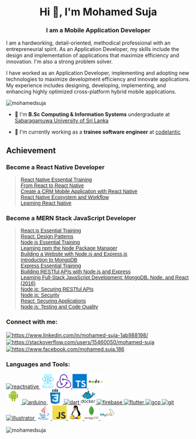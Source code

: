 <h1 align="center">Hi 👋, I'm Mohamed Suja</h1>
<h3 align="center">I am a Mobile Application Developer</h3>

<p>
I am a hardworking, detail-oriented, methodical professional with an entrepreneurial spirit. As an Application Developer, my skills include the design and implementation of applications that maximize efficiency and innovation. I'm also a strong problem solver.

I have worked as an Application Developer, implementing and adopting new technologies to maximize development efficiency and innovate applications. My experience includes designing, developing, implementing, and enhancing highly optimized cross-platform hybrid mobile applications.
</p>

<p align="left"> <img src="https://komarev.com/ghpvc/?username=mohamedsuja&label=Profile%20views&color=0e75b6&style=flat" alt="mohamedsuja" /> </p>

- 🏬 I'm **B.Sc Computing & Information Systems** undergraduate at [Sabaragamuwa University of Sri Lanka][uni]

- 🏦 I'm currently working as a **trainee software engineer** at [codelantic][off]

## Achievement 

### Become a React Native Developer
 <blockquote align="left" class="badgr-badge" style="font-family: Helvetica, Roboto, &quot;Segoe UI&quot;, Calibri, sans-serif;">
 <div>
 <a href="https://www.linkedin.com/learning/certificates/08945b3665780650eac14742e2f1da4899d5a0a6b9073b05fbe5a6942bada997">
 <span aria-hidden="true">React Native Essential Training</span>
 </a>
 </div>
  <div> 
 <a href="https://www.linkedin.com/learning/certificates/2781dba94a5d9cf3293ddeec681dabcc99aa38dafb7cf7185e59b0ec0a0e20bd">
 <span aria-hidden="true">From React to React Native</span>
 </a>
 </div>
 <div> 
 <a href="https://www.linkedin.com/learning/certificates/11051aed6205be9ed01242bd18a5d65f081d7312ebf60f86cd4b0fd949010c66">
 <span aria-hidden="true">Create a CRM Mobile Application with React Native</span>
 </a>
 </div>
 <div> 
 <a href="https://www.linkedin.com/learning/certificates/ab5f57157cd7f70da1ad1cb26f314bf14aaaca0f6ff8c923064f6741b3623341">
 <span aria-hidden="true">React Native Ecosystem and Workflow</span>
 </a>
 </div>
 <div> 
  <a href="https://www.linkedin.com/learning/certificates/25471577326374a537127a0dd3de3f207efa7f97e90aa9e440959c8cc4903627">
 <span aria-hidden="true">Learning React Native</span>
 </a>
 </div>
</blockquote>

### Become a MERN Stack JavaScript Developer
 <blockquote align="left" class="badgr-badge" style="font-family: Helvetica, Roboto, &quot;Segoe UI&quot;, Calibri, sans-serif;">
 <div>
 <a href="https://www.linkedin.com/learning/certificates/248445e0759b6822f3dc3efcc22c93e2afdd61124df2d0a23f116f426b7f4b2b?trk=share_certificate">
 <span aria-hidden="true">React.js Essential Training</span>
 </a>
 </div>
 
 <div>
 <a href="https://www.linkedin.com/learning/certificates/dcbaf66c597c74f46b267e34b3eba22eea9a77cee5cd0edbd0fd2a0fdf7bc6c0?trk=share_certificate">
 <span aria-hidden="true">React: Design Patterns</span>
 </a>
 </div>
 
 <div>
 <a href="https://www.linkedin.com/learning/certificates/bdcd67d22058678a021e917c969a8e990102182dd079a894247bb2e490c88305?trk=share_certificate">
 <span aria-hidden="true">Node.js Essential Training</span>
 </a>
 </div>
 
 <div>
 <a href="https://www.linkedin.com/learning/certificates/add96dd029827bc40688be8788ae0c2f5e3ef55b1477338b1e797cbcbc190160?trk=share_certificate">
 <span aria-hidden="true">Learning npm the Node Package Manager</span>
 </a>
 </div>
 
 <div>
 <a href="https://www.linkedin.com/learning/certificates/f804685cbac4109cc88c90a1860b3668139ea221516ae32b0ec00ca3e3cbccea?trk=share_certificate">
 <span aria-hidden="true">Building a Website with Node.js and Express.js</span>
 </a>
 </div>
 
 <div>
 <a href="https://www.linkedin.com/learning/certificates/5d4dce3bd6bbe5ff788ce9fbc51de25dea222711048283ee4751627b7b13793a?trk=share_certificate">
 <span aria-hidden="true">Introduction to MongoDB</span>
 </a>
 </div>
 
 <div>
 <a href="https://www.linkedin.com/learning/certificates/92d50b63e865034200dd488c6492cd1d4d661be4f170cf12997d1aa52312fca2?trk=share_certificate">
 <span aria-hidden="true">Express Essential Training</span>
 </a>
 </div>
 
 <div>
 <a href="https://www.linkedin.com/learning/certificates/fb97f0b23aa0e0a9d0379e5719a0b3a53787cc3aac64035121ee8b6c3034e334?trk=share_certificate">
 <span aria-hidden="true">Building RESTful APIs with Node.js and Express</span>
 </a>
 </div>
 
 <div>
 <a href="https://www.linkedin.com/learning/certificates/3eb19c0a0c2553976ca3809e8c555a5d62bffef3af510c930b8d447d0da77b5b?trk=share_certificate">
 <span aria-hidden="true">Learning Full-Stack JavaScript Development: MongoDB, Node, and React (2016)</span>
 </a>
 </div>
 
 <div>
 <a href="https://www.linkedin.com/learning/certificates/0718aaee9864e5051161dbcc9acff288717722d93468455ee5c660f4182d4451?trk=share_certificate">
 <span aria-hidden="true">Node.js: Securing RESTful APIs</span>
 </a>
 </div>
 
 <div>
 <a href="https://www.linkedin.com/learning/certificates/dcc51b4bf9c1eb8f16798d096997e35d7592191c8daded713203f953205063c0?trk=share_certificate">
 <span aria-hidden="true">Node.js: Security</span>
 </a>
 </div>
 
 <div>
 <a href="https://www.linkedin.com/learning/certificates/0b8a0049e37f027e83f7f7a6b017706fa8218c016fedab746e54579ff507f4b5?trk=share_certificate">
 <span aria-hidden="true">React: Securing Applications</span>
 </a>
 </div>
 
 <div>
 <a href="https://www.linkedin.com/learning/certificates/0abe1fb546c9fdf7e2aff2b0ca4a47fe2a4c98115cd8c4d1d9969ab1690e299f">
 <span aria-hidden="true">Node.js: Testing and Code Quality</span>
 </a>
 </div>

</blockquote>

<h3 align="left">Connect with me:</h3>
<p align="left">
<a href="https://linkedin.com/in/https://www.linkedin.com/in/mohamed-suja-1ab988198/" target="blank"><img align="center" src="https://raw.githubusercontent.com/rahuldkjain/github-profile-readme-generator/master/src/images/icons/Social/linked-in-alt.svg" alt="https://www.linkedin.com/in/mohamed-suja-1ab988198/" height="30" width="40" /></a>
<a href="https://stackoverflow.com/users/https://stackoverflow.com/users/15460050/mohamed-suja" target="blank"><img align="center" src="https://raw.githubusercontent.com/rahuldkjain/github-profile-readme-generator/master/src/images/icons/Social/stack-overflow.svg" alt="https://stackoverflow.com/users/15460050/mohamed-suja" height="30" width="40" /></a>
<a href="https://fb.com/https://www.facebook.com/mohamed.suja.186" target="blank"><img align="center" src="https://raw.githubusercontent.com/rahuldkjain/github-profile-readme-generator/master/src/images/icons/Social/facebook.svg" alt="https://www.facebook.com/mohamed.suja.186" height="30" width="40" /></a>
</p>

<h3 align="left">Languages and Tools:</h3>

<p align="left">
  
   <a href="https://reactnative.dev/" target="_blank" rel="noreferrer"> <img src="https://reactnative.dev/img/header_logo.svg" alt="reactnative" width="40" height="40"/> </a> <a href="https://reactjs.org/" target="_blank" rel="noreferrer"> <img src="https://raw.githubusercontent.com/devicons/devicon/master/icons/react/react-original-wordmark.svg" alt="react" width="40" height="40"/> </a> <a href="https://redux.js.org" target="_blank" rel="noreferrer"> <img src="https://raw.githubusercontent.com/devicons/devicon/master/icons/redux/redux-original.svg" alt="redux" width="40" height="40"/> </a> <a href="https://www.typescriptlang.org/" target="_blank" rel="noreferrer"> <img src="https://raw.githubusercontent.com/devicons/devicon/master/icons/typescript/typescript-original.svg" alt="typescript" width="40" height="40"/> </a> 
 <a href="https://nodejs.org" target="_blank" rel="noreferrer"> <img src="https://raw.githubusercontent.com/devicons/devicon/master/icons/nodejs/nodejs-original-wordmark.svg" alt="nodejs" width="40" height="40"/> </a>  
  <a href="https://developer.android.com" target="_blank" rel="noreferrer"> <img src="https://raw.githubusercontent.com/devicons/devicon/master/icons/android/android-original-wordmark.svg" alt="android" width="40" height="40"/> </a> <a href="https://www.arduino.cc/" target="_blank" rel="noreferrer"> <img src="https://cdn.worldvectorlogo.com/logos/arduino-1.svg" alt="arduino" width="40" height="40"/> </a> <a href="https://www.w3schools.com/css/" target="_blank" rel="noreferrer"> <img src="https://raw.githubusercontent.com/devicons/devicon/master/icons/css3/css3-original-wordmark.svg" alt="css3" width="40" height="40"/> </a> <a href="https://dart.dev" target="_blank" rel="noreferrer"> <img src="https://www.vectorlogo.zone/logos/dartlang/dartlang-icon.svg" alt="dart" width="40" height="40"/> </a> <a href="https://www.docker.com/" target="_blank" rel="noreferrer"> <img src="https://raw.githubusercontent.com/devicons/devicon/master/icons/docker/docker-original-wordmark.svg" alt="docker" width="40" height="40"/> </a> <a href="https://firebase.google.com/" target="_blank" rel="noreferrer"> <img src="https://www.vectorlogo.zone/logos/firebase/firebase-icon.svg" alt="firebase" width="40" height="40"/> </a> <a href="https://flutter.dev" target="_blank" rel="noreferrer"> <img src="https://www.vectorlogo.zone/logos/flutterio/flutterio-icon.svg" alt="flutter" width="40" height="40"/> </a> <a href="https://cloud.google.com" target="_blank" rel="noreferrer"> <img src="https://www.vectorlogo.zone/logos/google_cloud/google_cloud-icon.svg" alt="gcp" width="40" height="40"/> </a> <a href="https://git-scm.com/" target="_blank" rel="noreferrer"> <img src="https://www.vectorlogo.zone/logos/git-scm/git-scm-icon.svg" alt="git" width="40" height="40"/> </a> <a href="https://www.adobe.com/in/products/illustrator.html" target="_blank" rel="noreferrer"> <img src="https://www.vectorlogo.zone/logos/adobe_illustrator/adobe_illustrator-icon.svg" alt="illustrator" width="40" height="40"/> </a> <a href="https://www.java.com" target="_blank" rel="noreferrer"> <img src="https://raw.githubusercontent.com/devicons/devicon/master/icons/java/java-original.svg" alt="java" width="40" height="40"/> </a> <a href="https://developer.mozilla.org/en-US/docs/Web/JavaScript" target="_blank" rel="noreferrer"> <img src="https://raw.githubusercontent.com/devicons/devicon/master/icons/javascript/javascript-original.svg" alt="javascript" width="40" height="40"/> </a> <a href="https://www.linux.org/" target="_blank" rel="noreferrer"> <img src="https://raw.githubusercontent.com/devicons/devicon/master/icons/linux/linux-original.svg" alt="linux" width="40" height="40"/> </a> <a href="https://www.mongodb.com/" target="_blank" rel="noreferrer"> <img src="https://raw.githubusercontent.com/devicons/devicon/master/icons/mongodb/mongodb-original-wordmark.svg" alt="mongodb" width="40" height="40"/> </a> <a href="https://www.mysql.com/" target="_blank" rel="noreferrer"> <img src="https://raw.githubusercontent.com/devicons/devicon/master/icons/mysql/mysql-original-wordmark.svg" alt="mysql" width="40" height="40"/> </a>
  
 

</p>


<p>
  <img align="center" src="https://github-readme-stats.vercel.app/api/top-langs?username=mohamedsuja&show_icons=true&locale=en&layout=compact" alt="mohamedsuja" /></p>
  
  
  
  
  [uni]: https://www.sab.ac.lk/
  [off]: https://codelantic.com/
